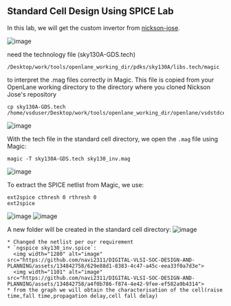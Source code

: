 


## Standard Cell Design Using SPICE Lab

In this lab, we will get the custom invertor from [nickson-jose](https://github.com/nickson-jose/vsdstdcelldesign.git).

![image](https://github.com/navi2311/DIGITAL-VLSI-SOC-DESIGN-AND-PLANNING/assets/134842758/33a7c5e6-f915-4bbc-9e82-749b15621579)

need the technology file (sky130A-GDS.tech) 
```
/Desktop/work/tools/openlane_working_dir/pdks/sky130A/libs.tech/magic
```
to interpret the .mag files correctly in Magic. This file is copied from your OpenLane working directory to the directory where you cloned Nickson Jose's repository

```
cp sky130A-GDS.tech /home/vsduser/Desktop/work/tools/openlane_working_dir/openlane/vsdstdcelldesign
```
![image](https://github.com/navi2311/DIGITAL-VLSI-SOC-DESIGN-AND-PLANNING/assets/134842758/b305fe52-5998-408b-bdfb-d7b9d74d09ba)

With the tech file in the standard cell directory, we open the `.mag` file using Magic:
```
magic -T sky130A-GDS.tech sky130_inv.mag
```
![image](https://github.com/navi2311/DIGITAL-VLSI-SOC-DESIGN-AND-PLANNING/assets/134842758/d9f624be-e8a9-4c0f-b7a9-299b960c00c6)

To extract the SPICE netlist from Magic, we use:
```
ext2spice cthresh 0 rthresh 0
ext2spice
```
![image](https://github.com/navi2311/DIGITAL-VLSI-SOC-DESIGN-AND-PLANNING/assets/134842758/11b3d0d7-d17a-4e1a-be59-999b3dacc582)
![image](https://github.com/navi2311/DIGITAL-VLSI-SOC-DESIGN-AND-PLANNING/assets/134842758/1a7ea2e4-995d-4dd8-9a8b-480268a4e520)

A new folder will be created in the standard cell directory:
![image](https://github.com/navi2311/DIGITAL-VLSI-SOC-DESIGN-AND-PLANNING/assets/134842758/7b73a579-808f-4f64-bb78-ea6f02afcb97)
```
* Changed the netlist per our requirement
* `ngspice sky130_inv.spice`:
  <img width="1280" alt="image" src="https://github.com/navi2311/DIGITAL-VLSI-SOC-DESIGN-AND-PLANNING/assets/134842758/629e88d1-8383-4c47-a45c-eea33f0a7d3e">
  <img width="1101" alt="image" src="https://github.com/navi2311/DIGITAL-VLSI-SOC-DESIGN-AND-PLANNING/assets/134842758/a4f0b786-f874-4e42-9fee-ef582a9b4314">
* from the graph we will obtain the characterisation of the cell(raise time,fall time,propagation delay,cell fall delay)



